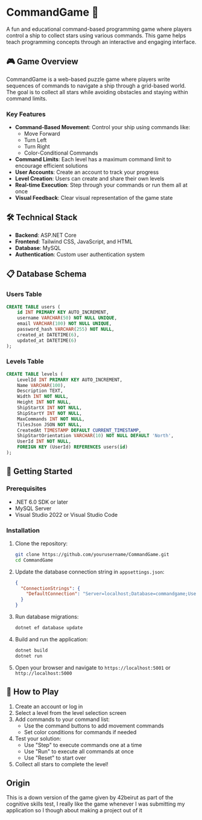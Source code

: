 # CommandGame 🚀

A fun and educational command-based programming game where players control a ship to collect stars using various commands. This game helps teach programming concepts through an interactive and engaging interface.

## 🎮 Game Overview

CommandGame is a web-based puzzle game where players write sequences of commands to navigate a ship through a grid-based world. The goal is to collect all stars while avoiding obstacles and staying within command limits.

### Key Features

- **Command-Based Movement**: Control your ship using commands like:
  - Move Forward
  - Turn Left
  - Turn Right
  - Color-Conditional Commands
- **Command Limits**: Each level has a maximum command limit to encourage efficient solutions
- **User Accounts**: Create an account to track your progress
- **Level Creation**: Users can create and share their own levels
- **Real-time Execution**: Step through your commands or run them all at once
- **Visual Feedback**: Clear visual representation of the game state

## 🛠️ Technical Stack

- **Backend**: ASP.NET Core
- **Frontend**: Tailwind CSS, JavaScript, and HTML
- **Database**: MySQL
- **Authentication**: Custom user authentication system

## 📋 Database Schema

### Users Table
```sql
CREATE TABLE users (
    id INT PRIMARY KEY AUTO_INCREMENT,
    username VARCHAR(50) NOT NULL UNIQUE,
    email VARCHAR(100) NOT NULL UNIQUE,
    password_hash VARCHAR(255) NOT NULL,
    created_at DATETIME(6),
    updated_at DATETIME(6)
);
```

### Levels Table
```sql
CREATE TABLE levels (
    LevelId INT PRIMARY KEY AUTO_INCREMENT,
    Name VARCHAR(100),
    Description TEXT,
    Width INT NOT NULL,
    Height INT NOT NULL,
    ShipStartX INT NOT NULL,
    ShipStartY INT NOT NULL,
    MaxCommands INT NOT NULL,
    TilesJson JSON NOT NULL,
    CreatedAt TIMESTAMP DEFAULT CURRENT_TIMESTAMP,
    ShipStartOrientation VARCHAR(10) NOT NULL DEFAULT 'North',
    UserId INT NOT NULL,
    FOREIGN KEY (UserId) REFERENCES users(id)
);
```

## 🚀 Getting Started

### Prerequisites

- .NET 6.0 SDK or later
- MySQL Server
- Visual Studio 2022 or Visual Studio Code

### Installation

1. Clone the repository:
   ```bash
   git clone https://github.com/yourusername/CommandGame.git
   cd CommandGame
   ```

2. Update the database connection string in `appsettings.json`:
   ```json
   {
     "ConnectionStrings": {
       "DefaultConnection": "Server=localhost;Database=commandgame;User=your_username;Password=your_password;"
     }
   }
   ```

3. Run database migrations:
   ```bash
   dotnet ef database update
   ```

4. Build and run the application:
   ```bash
   dotnet build
   dotnet run
   ```

5. Open your browser and navigate to `https://localhost:5001` or `http://localhost:5000`

## 🎯 How to Play

1. Create an account or log in
2. Select a level from the level selection screen
3. Add commands to your command list:
   - Use the command buttons to add movement commands
   - Set color conditions for commands if needed
4. Test your solution:
   - Use "Step" to execute commands one at a time
   - Use "Run" to execute all commands at once
   - Use "Reset" to start over
5. Collect all stars to complete the level!

## Origin

This is a down version of the game given by 42beirut as part of the cognitive skills test, I really like the game whenever I was submitting my application so I though about making a project out of it